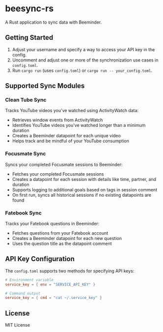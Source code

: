 # beesync-rs

A Rust application to sync data with Beeminder.

## Getting Started

1. Adjust your username and specify a way to access your API key in the config.
2. Uncomment and adjust one or more of the synchronization use cases in `config.toml`. 
3. Run `cargo run` (uses `config.toml`) or `cargo run -- your_config.toml`.

## Supported Sync Modules

### Clean Tube Sync

Tracks YouTube videos you've watched using ActivityWatch data:

- Retrieves window events from ActivityWatch
- Identifies YouTube videos you've watched longer than a minimum duration
- Creates a Beeminder datapoint for each unique video
- Helps track and be mindful of your YouTube consumption

### Focusmate Sync

Syncs your completed Focusmate sessions to Beeminder:

- Fetches your completed Focusmate sessions
- Creates a datapoint for each session with details like time, partner, and duration
- Supports logging to additional goals based on tags in session comment
- On first run, syncs all historical sessions if no existing datapoints are found

### Fatebook Sync

Tracks your Fatebook questions in Beeminder:

- Fetches questions from your Fatebook account
- Creates a Beeminder datapoint for each new question
- Uses the question title as the datapoint comment

## API Key Configuration

The `config.toml` supports two methods for specifying API keys:

```toml
# Environment variable
service_key = { env = "SERVICE_API_KEY" }

# Command output
service_key = { cmd = "cat ~/.service_key" }
```

## License

MIT License
